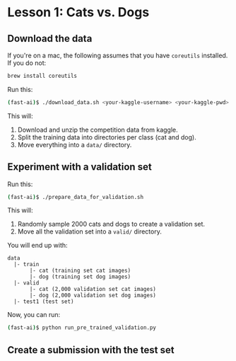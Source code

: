 # Lesson 1: Cats vs. Dogs

## Download the data

If you're on a mac, the following assumes that you have `coreutils` installed. If you do not:
```bash
brew install coreutils
```

Run this:
```bash
(fast-ai)$ ./download_data.sh <your-kaggle-username> <your-kaggle-pwd>
```

This will:
1. Download and unzip the competition data from kaggle.
2. Split the training data into directories per class (cat and dog).
4. Move everything into a `data/` directory.

## Experiment with a validation set

Run this:
```bash
(fast-ai)$ ./prepare_data_for_validation.sh
```

This will:
1. Randomly sample 2000 cats and dogs to create a validation set.
2. Move all the validation set into a `valid/` directory.

You will end up with:
```
data
  |- train
       |- cat (training set cat images)
       |- dog (training set dog images)
  |- valid
       |- cat (2,000 validation set cat images)
       |- dog (2,000 validation set dog images)
  |- test1 (test set)
```

Now, you can run:

```bash
(fast-ai)$ python run_pre_trained_validation.py
```

## Create a submission with the test set